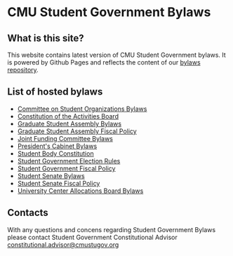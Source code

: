 
# CMU Student Government Bylaws

## What is this site?

This website contains latest version of CMU Student Government bylaws.
It is powered by Github Pages and reflects the content of our 
[bylaws repository](https://github.com/cmu-student-government/bylaws).


## List of hosted bylaws

- [Committee on Student Organizations Bylaws](coso-bylaws.pdf)
- [Constitution of the Activities Board](ab-constitution.pdf)
- [Graduate Student Assembly Bylaws](gsa-bylaws.pdf)
- [Graduate Student Assembly Fiscal Policy](gsa-fiscal-policy.pdf)
- [Joint Funding Committee Bylaws](jfc-bylaws.pdf)
- [President's Cabinet Bylaws](cabinet.pdf)
- [Student Body Constitution](constitution.pdf)
- [Student Government Election Rules](elections.pdf)
- [Student Government Fiscal Policy](fiscal-policy.pdf)
- [Student Senate Bylaws](senate-bylaws.pdf)
- [Student Senate Fiscal Policy](senate-fiscal-policy.pdf)
- [University Center Allocations Board Bylaws](ucab-bylaws.pdf)


## Contacts

With any questions and concens regarding Student Government Bylaws 
please contact Student Government Constitutional Advisor 
[constitutional.advisor@cmustugov.org](mailto:constitutional.advisor@cmustugov.org) 